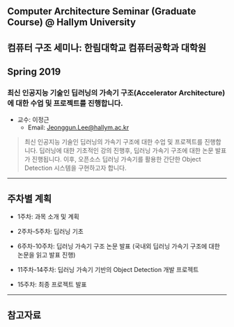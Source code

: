 ## Computer Architecture Seminar (Graduate Course) @ Hallym University
## 컴퓨터 구조 세미나: 한림대학교 컴퓨터공학과 대학원
## Spring 2019

### 최신 인공지능 기술인 딥러닝의 가속기 구조(Accelerator Architecture)에 대한 수업 및 프로젝트를 진행합니다.

- 교수: 이정근
   - Email: Jeonggun.Lee@hallym.ac.kr

> 최신 인공지능 기술인 딥러닝의 가속기 구조에 대한 수업 및 프로젝트를 진행합니다. 딥러닝에 대한 기초적인 강의 진행후, 딥러닝 가속기 구조에 대한 논문 
> 발표가 진행됩니다. 이후, 오픈소스 딥러닝 가속기를 활용한 간단한 Object Detection 시스템을 구현하고자 합니다.

*  *  *
## 주차별 계획

- 1주차: 과목 소개 및 계획

- 2주차-5주차: 딥러닝 기초

- 6주차-10주차: 딥러닝 가속기 구조 논문 발표 (국내외 딥러닝 가속기 구조에 대한 논문을 읽고 발표 진행)

- 11주차-14주차: 딥러닝 가속기 기반의 Object Detection 개발 프로젝트

- 15주차: 최종 프로젝트 발표


*  *  *
## 참고자료

